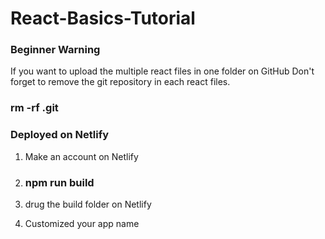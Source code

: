 # React-Basics-Tutorial

### Beginner Warning 

If you want to upload the multiple react files in one folder on GitHub 
Don't forget to remove the git repository in each react files. 

### rm -rf .git


### Deployed on Netlify 

1. Make an account on Netlify 

2. ### npm run build 
3. drug the build folder on Netlify 
4. Customized your app name 
